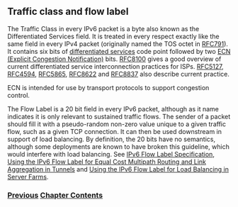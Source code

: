 ## Traffic class and flow label

The Traffic Class in every IPv6 packet is a byte also known as the Differentiated Services field. It is treated in every respect exactly like the same field in every IPv4 packet (originally named the TOS octet in [RFC791](https://www.rfc-editor.org/info/rfc791)). It contains six bits of [differentiated services](https://www.rfc-editor.org/info/rfc2474) code point followed by two [ECN \(Explicit Congestion Notification)](https://www.rfc-editor.org/info/rfc3168) bits. [RFC8100](https://www.rfc-editor.org/info/rfc8100) gives a good overview of current differentiated service interconnection practices for ISPs. [RFC5127](https://www.rfc-editor.org/info/rfc5127), [RFC4594](https://www.rfc-editor.org/info/rfc4594), [RFC5865](https://www.rfc-editor.org/info/rfc5865), [RFC8622](https://www.rfc-editor.org/info/rfc8622) and [RFC8837](https://www.rfc-editor.org/info/rfc8837) also describe current practice.

ECN is intended for use by transport protocols to support congestion control.

The Flow Label is a 20 bit field in every IPv6 packet, although as it name indicates it is only relevant to sustained traffic flows. The sender of a packet should fill it with a pseudo-random non-zero value unique to a given traffic flow, such as a given TCP connection. It can then be used downstream in support of load balancing. By definition, the 20 bits have no semantics, although some deployments are known to have broken this guideline, which would interfere with load balancing. See [IPv6 Flow Label Specification](https://www.rfc-editor.org/info/rfc6437), [Using the IPv6 Flow Label for Equal Cost Multipath Routing and Link Aggregation in Tunnels](https://www.rfc-editor.org/info/rfc6438) and [Using the IPv6 Flow Label for Load Balancing in Server Farms](https://www.rfc-editor.org/info/rfc7098).

<!-- Link lines generated automatically; do not delete -->
### [<ins>Previous</ins>](Extension%20headers%20and%20options.md) [<ins>Chapter Contents</ins>](2.%20IPv6%20Basic%20Technology.md)
